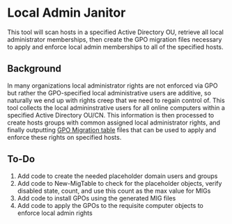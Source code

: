 # Local Admin Janitor
This tool will scan hosts in a specified Active Directory OU, retrieve all local administrator memberships, then create the GPO migration files necessary to apply and enforce local admin memberships to all of the specified hosts.
## Background
In many organizations local administrator rights are not enforced via GPO but rather the GPO-specified local administrative users are additive, so naturally we end up with rights creep that we need to regain control of.  This tool collects the local admininstrative users for all online computers within a specified Active Directory OU/CN.  This information is then processed to create hosts groups with common assigned local administrator rights, and finally outputting [GPO Migration table](https://learn.microsoft.com/en-us/previous-versions/windows/desktop/gpmc/using-migration-tables) files that can be used to apply and enforce these rights on specified hosts.
## To-Do
1. Add code to create the needed placeholder domain users and groups
2. Add code to New-MigTable to check for the placeholder objects, verify disabled state, count, and use this count as the max value for MIGs
3. Add code to install GPOs using the generated MIG files
4. Add code to apply the GPOs to the requisite computer objects to enforce local admin rights
